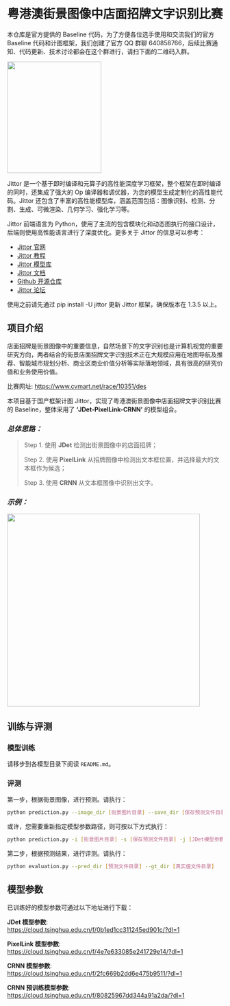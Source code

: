 # 粤港澳街景图像中店面招牌文字识别比赛

本仓库是官方提供的 Baseline 代码，为了方便各位选手使用和交流我们的官方 Baseline 代码和计图框架，我们创建了官方 QQ 群聊 640858766，后续比赛通知、代码更新、技术讨论都会在这个群进行，请扫下面的二维码入群。

<img src="https://user-images.githubusercontent.com/73881739/183235284-8ba759d4-2376-4372-86ad-3db55b75dabe.jpg" width="220" height="260">

Jittor 是一个基于即时编译和元算子的高性能深度学习框架，整个框架在即时编译的同时，还集成了强大的 Op 编译器和调优器，为您的模型生成定制化的高性能代码。Jittor 还包含了丰富的高性能模型库，涵盖范围包括：图像识别、检测、分割、生成、可微渲染、几何学习、强化学习等。

Jittor 前端语言为 Python，使用了主流的包含模块化和动态图执行的接口设计，后端则使用高性能语言进行了深度优化。更多关于 Jittor 的信息可以参考：
*  [Jittor 官网](https://cg.cs.tsinghua.edu.cn/jittor/)
*  [Jittor 教程](https://cg.cs.tsinghua.edu.cn/jittor/tutorial/)
*  [Jittor 模型库](https://cg.cs.tsinghua.edu.cn/jittor/resources/)
*  [Jittor 文档](https://cg.cs.tsinghua.edu.cn/jittor/assets/docs/index.html)
*  [Github 开源仓库](https://github.com/jittor/jittor)
*  [Jittor 论坛](https://discuss.jittor.org)

使用之前请先通过 pip install -U jittor 更新 Jittor 框架，确保版本在 1.3.5 以上。



## 项目介绍

店面招牌是街景图像中的重要信息，自然场景下的文字识别也是计算机视觉的重要研究方向，两者结合的街景店面招牌文字识别技术正在大规模应用在地图导航及推荐、智能城市规划分析、商业区商业价值分析等实际落地领域，具有很高的研究价值和业务使用价值。

比赛网址: https://www.cvmart.net/race/10351/des 

本项目基于国产框架计图 Jittor，实现了粤港澳街景图像中店面招牌文字识别比赛的 Baseline，整体采用了 **‘JDet-PixelLink-CRNN’** 的模型组合。

### *总体思路：*
>    Step 1. 使用 **JDet** 检测出街景图像中的店面招牌；  
>
>    Step 2. 使用 **PixelLink** 从招牌图像中检测出文本框位置，并选择最大的文本框作为候选；  
> 
>    Step 3. 使用 **CRNN** 从文本框图像中识别出文字。


### *示例：*


<img src="https://user-images.githubusercontent.com/73881739/182287493-a53ecba5-6b74-487e-bba8-2712d2771f9a.png" height="450">




## 训练与评测

### 模型训练
请移步到各模型目录下阅读 ```README.md```。

### 评测
第一步，根据街景图像，进行预测。请执行：
```bash
python prediction.py --image_dir [街景图片目录] --save_dir [保存预测文件目录]
```

或许，您需要重新指定模型参数路径，则可按以下方式执行：
```bash
python prediction.py -i [街景图片目录] -s [保存预测文件目录] -j [JDet模型参数路径] -p [PixelLink模型参数路径] -c [CRNN模型参数路径]
```

第二步，根据预测结果，进行评测。请执行：
```bash
python evaluation.py --pred_dir [预测文件目录] --gt_dir [真实值文件目录]
```



## 模型参数

已训练好的模型参数可通过以下地址进行下载：


**JDet 模型参数**:  
https://cloud.tsinghua.edu.cn/f/0b1ed1cc311245ed901c/?dl=1


**PixelLink 模型参数**:  
https://cloud.tsinghua.edu.cn/f/4e7e633085e241729e14/?dl=1


**CRNN 模型参数**:  
https://cloud.tsinghua.edu.cn/f/2fc669b2dd6e475b9511/?dl=1


**CRNN 预训练模型参数**:   
https://cloud.tsinghua.edu.cn/f/80825967dd344a91a2da/?dl=1
